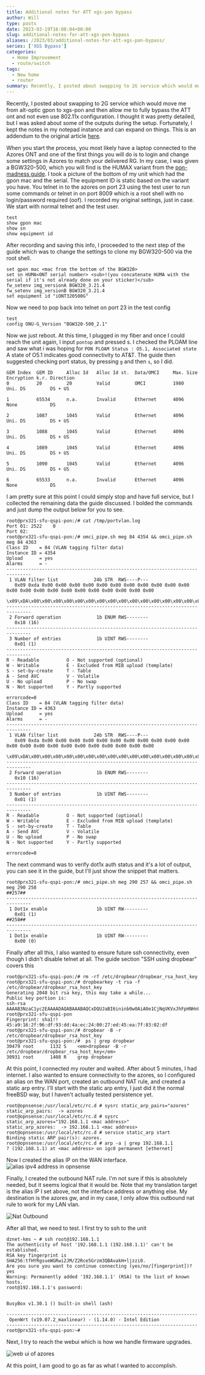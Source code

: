 ```yaml
---
title: Additional notes for ATT xgs-pon bypass
author: Will
type: posts
date: 2023-03-19T16:08:04+00:00
slug: additional-notes-for-att-xgs-pon-bypass
aliases: /2023/03/additional-notes-for-att-xgs-pon-bypass/
series: ['XGS Bypass']
categories:
  - Home Improvement
  - route/switch
tags:
  - New home
  - router
summary: Recently, I posted about swapping to 2G service which would move me from alt-optic gpon to xgs-pon and then allow me to fully bypass the ATT ont and not even use 802.11x configuration. I thought it was pretty detailed, but I was asked about some of the outputs during the setup. Fortunately, I kept the notes in my notepad instance and can expand on things. This is an addendum to the original article [here](/2023/03/moving-to-opnsense-and-2gbps-internet/).
---
```

Recently, I posted about swapping to 2G service which would move me from alt-optic gpon to xgs-pon and then allow me to fully bypass the ATT ont and not even use 802.11x configuration. I thought it was pretty detailed, but I was asked about some of the outputs during the setup. Fortunately, I kept the notes in my notepad instance and can expand on things. This is an addendum to the original article [here](/2023/03/moving-to-opnsense-and-2gbps-internet/).

When you start the process, you most likely have a laptop connected to the Azores ONT and one of the first things you will do is to login and change some settings in Azores to match your delivered RG. In my case, I was given a BGW320-500, which you will find is the HUMAX variant from the <a rel="noreferrer noopener" href="https://docs.google.com/document/d/13gucfDOf8X9ptkj5BOg12V0xcqqDZDnvROJpW5CIpJ4" data-type="URL" data-id="https://docs.google.com/document/d/13gucfDOf8X9ptkj5BOg12V0xcqqDZDnvROJpW5CIpJ4" target="_blank">pon-madness guide</a>. I took a picture of the bottom of my unit which had the gpon mac and the serial. The equipment ID is static based on the variant you have. You telnet in to the azores on port 23 using the test user to run some commands or telnet in on port 8009 which is a root shell with no login/password required (oof). I recorded my original settings, just in case. We start with normal telnet and the test user.

```Shell
test
show gpon mac
show sn
show equipment id
```

After recording and saving this info, I proceeded to the next step of the guide which was to change the settings to clone my BGW320-500 via the root shell. 

```shell
set gpon mac <mac from the bottom of the BGW320>
set sn HUMA<ONT serial number> <sub>!(you concatenate HUMA with the serial if it's not already done on your sticker)</sub>
fw_setenv img_versionA BGW320_3.21.4
fw_setenv img_versionB BGW320_3.21.4
set equipment id "iONT320500G"
```

Now we need to pop back into telnet on port 23 in the test config

```shell
test
config ONU-G_Version "BGW320-500_2.1"
```

Now we just reboot. At this time, I plugged in my fiber and once I could reach the unit again, I input `pontop` and pressed s. I checked the PLOAM line and saw what i was hoping for `PON PLOAM Status : O5.1, Associated state` A state of O5.1 indicates good connectivity to AT&T. The guide then suggested checking port status, by pressing `g` and then `s`, so I did.

```Shell
GEM Index  GEM ID     Alloc Id   Alloc Id st.  Data/OMCI     Max. Size       Encryption k.r. Direction
0          20         20         Valid         OMCI          1980            Uni. DS         DS + US

1          65534      n.a.       Invalid       Ethernet      4096            None            DS

2          1087       1045       Valid         Ethernet      4096            Uni. DS         DS + US

3          1088       1045       Valid         Ethernet      4096            Uni. DS         DS + US

4          1089       1045       Valid         Ethernet      4096            Uni. DS         DS + US

5          1090       1045       Valid         Ethernet      4096            Uni. DS         DS + US

6          65533      n.a.       Invalid       Ethernet      4096            None            DS
```

I am pretty sure at this point I could simply stop and have full service, but I collected the remaining data the guide discussed. I bolded the commands and just dump the output below for you to see.

```Shell
root@prx321-sfu-qspi-pon:/# cat /tmp/portvlan.log
Port 01: 2522    0
Port 02:
root@prx321-sfu-qspi-pon:/# omci_pipe.sh meg 84 4354 && omci_pipe.sh meg 84 4363
Class ID    = 84 (VLAN tagging filter data)
Instance ID = 4354
Upload      = yes
Alarms      = -
-------------------------------------------------------------------------------
 1 VLAN filter list             24b STR  RWS----P---
   0x09 0xda 0x00 0x00 0x00 0x00 0x00 0x00 0x00 0x00 0x00 0x00 0x00 0x00 0x00 0x00 0x00 0x00 0x00 0x00 0x00 0x00 0x00 0x00
   \x09\xDA\x00\x00\x00\x00\x00\x00\x00\x00\x00\x00\x00\x00\x00\x00\x00\x00\x00\x00\x00\x00\x00\x00
-------------------------------------------------------------------------------
 2 Forward operation             1b ENUM RWS--------
   0x10 (16)
-------------------------------------------------------------------------------
 3 Number of entries             1b UINT RWS--------
   0x01 (1)
-------------------------------------------------------------------------------
R - Readable          O - Not supported (optional)
W - Writable          E - Excluded from MIB upload (template)
S - set-by-create     T - Table
A - Send AVC          V - Volatile
U - No upload         P - No swap
N - Not supported     Y - Partly supported

errorcode=0
Class ID    = 84 (VLAN tagging filter data)
Instance ID = 4363
Upload      = yes
Alarms      = -
-------------------------------------------------------------------------------
 1 VLAN filter list             24b STR  RWS----P---
   0x09 0xda 0x00 0x00 0x00 0x00 0x00 0x00 0x00 0x00 0x00 0x00 0x00 0x00 0x00 0x00 0x00 0x00 0x00 0x00 0x00 0x00 0x00 0x00
   \x09\xDA\x00\x00\x00\x00\x00\x00\x00\x00\x00\x00\x00\x00\x00\x00\x00\x00\x00\x00\x00\x00\x00\x00
-------------------------------------------------------------------------------
 2 Forward operation             1b ENUM RWS--------
   0x10 (16)
-------------------------------------------------------------------------------
 3 Number of entries             1b UINT RWS--------
   0x01 (1)
-------------------------------------------------------------------------------
R - Readable          O - Not supported (optional)
W - Writable          E - Excluded from MIB upload (template)
S - set-by-create     T - Table
A - Send AVC          V - Volatile
U - No upload         P - No swap
N - Not supported     Y - Partly supported

errorcode=0
```

The next command was to verify dot1x auth status and it's a lot of output, you can see it in the guide, but I'll just show the snippet that matters.

```Shell
root@prx321-sfu-qspi-pon:/# omci_pipe.sh meg 290 257 && omci_pipe.sh meg 290 258
##257##
-------------------------------------------------------------------------------
 1 Dot1x enable                  1b UINT RW---------
   0x01 (1)
##258##
-------------------------------------------------------------------------------
 1 Dot1x enable                  1b UINT RW---------
   0x00 (0)
```

Finally after all this, I also wanted to ensure future ssh connectivity, even though I didn't disable telnet at all. The guide section "SSH using dropbear" covers this

```Shell
root@prx321-sfu-qspi-pon:/# rm -rf /etc/dropbear/dropbear_rsa_host_key
root@prx321-sfu-qspi-pon:/# dropbearkey -t rsa -f /etc/dropbear/dropbear_rsa_host_key
Generating 2048 bit rsa key, this may take a while...
Public key portion is:
ssh-rsa AAAAB3NzaC1yc2EAAAADAQABAAABAQCxDQUJaBI6ininb0w0AiA0e1CjNqVKVxJhFpHNHnUzdYc8y+vfRlp7nbXAEXBtBhnd8WDlrRZwCHjWjI0k+pMRN0tL8d/sczhlkm52FFS63lUiDc5gLpzrgmZ9oaYZMFId/mxsuA8sw7wZj3PWlFNFdkDhgxaIavAQdRSdyVErc15KF2ECkaxSOyea/Ue4C/iUYM+qf+g8N8yOOVk2Y4OVE6mmzgakzRRMQwCibZNS/8Btwo5Yf+wfVDROcsaAgx2elt8Pf+i3bAPIOTqe2DaZ+MsDSp9GCR+Uog3z1Szjffgq2T+APzZqAO8eSJjrT85Sh9AZQ0B4nQ2qyhD2GGN1 root@prx321-sfu-qspi-pon
Fingerprint: sha1!! 45:a9:16:2f:96:df:93:dd:4a:ec:24:00:27:ed:45:ea:7f:83:02:df
root@prx321-sfu-qspi-pon:/# dropbear -B -r /etc/dropbear/dropbear_rsa_host_key
root@prx321-sfu-qspi-pon:/#  ps | grep dropbear
30479 root      1132 S    <em>dropbear -B -r /etc/dropbear/dropbear_rsa_host_key</em>
30931 root      1408 R    grep dropbear
```

At this point, I connected my router and waited. After about 5 minutes, I had internet. I also wanted to ensure connectivity to the azores, so I configured an alias on the WAN port, created an outbound NAT rule, and created a static arp entry. I'll start with the static arp entry, I just did it the normal freeBSD way, but I haven't actually tested persistence yet.

```Shell
root@opnsense:/usr/local/etc/rc.d # sysrc static_arp_pairs="azores"
static_arp_pairs:  -> azores
root@opnsense:/usr/local/etc/rc.d # sysrc static_arp_azores="192.168.1.1 <mac address>"
static_arp_azores:  -> 192.168.1.1 <mac address>
root@opnsense:/usr/local/etc/rc.d # service static_arp start
Binding static ARP pair(s): azores.
root@opnsense:/usr/local/etc/rc.d # arp -a | grep 192.168.1.1
? (192.168.1.1) at <mac address> on igc0 permanent [ethernet]
```

Now I created the alias IP on the WAN interface.![alias ipv4 address in opnsense](/images/additional-notes-for-att-xgs-pon-bypass//Screenshot-2023-03-19-114601.png)

Finally, I created the outbound NAT rule. I'm not sure if this is absolutely needed, but it seems logical that it would be. Note that my translation target is the alias IP I set above, not the interface address or anything else. My destination is the azores gw, and in my case, I only allow this outbound nat rule to work for my LAN vlan.

![Nat Outbound](/images/additional-notes-for-att-xgs-pon-bypass//Screenshot-2023-03-19-114817.png)

After all that, we need to test. I first try to ssh to the unit

```Shell
dznet-kms ~ # ssh root@192.168.1.1
The authenticity of host '192.168.1.1 (192.168.1.1)' can't be established.
RSA key fingerprint is SHA256:tfHYRgsueWGRwi2JM/Z2Rce5Grzm3QBAvakH+ljzzi0.
Are you sure you want to continue connecting (yes/no/[fingerprint])? yes
Warning: Permanently added '192.168.1.1' (RSA) to the list of known hosts.
root@192.168.1.1's password:


BusyBox v1.30.1 () built-in shell (ash)

----------------------------------------------------------------------
 OpenWrt (v19.07.2_maxlinear) - (1.14.0) - Intel Edition
----------------------------------------------------------------------
root@prx321-sfu-qspi-pon:~#
```

Next, I try to reach the webui which is how we handle firmware upgrades.

![web ui of azores](/images/additional-notes-for-att-xgs-pon-bypass//Screenshot-2023-03-19-115540.png)

At this point, I am good to go as far as what I wanted to accomplish.